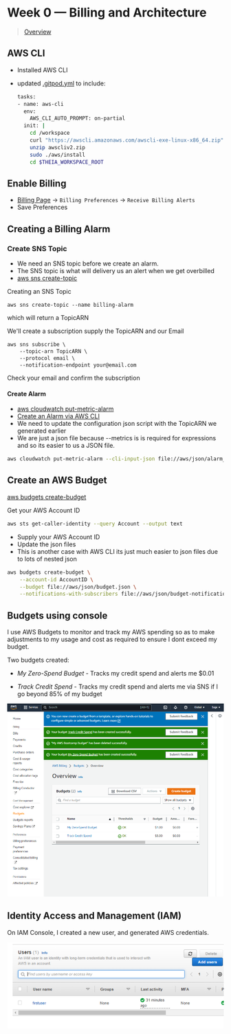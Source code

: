 # Week 0 — Billing and Architecture

> [Overview](https://www.youtube.com/watch?v=SG8blanhAOg&list=PLBfufR7vyJJ7k25byhRXJldB5AiwgNnWv&index=12 )

## AWS CLI

- Installed AWS CLI
- updated [.gitpod.yml](../.gitpod.yml) to include:

  ```bash
  tasks:
  - name: aws-cli
    env:
      AWS_CLI_AUTO_PROMPT: on-partial
    init: |
      cd /workspace
      curl "https://awscli.amazonaws.com/awscli-exe-linux-x86_64.zip" -o "awscliv2.zip"
      unzip awscliv2.zip
      sudo ./aws/install
      cd $THEIA_WORKSPACE_ROOT
  ```

## Enable Billing

- [Billing Page](https://console.aws.amazon.com/billing/) -> `Billing Preferences` -> `Receive Billing Alerts`
- Save Preferences

## Creating a Billing Alarm

### Create SNS Topic

- We need an SNS topic before we create an alarm.
- The SNS topic is what will delivery us an alert when we get overbilled
- [aws sns create-topic](https://docs.aws.amazon.com/cli/latest/reference/sns/create-topic.html)

Creating an SNS Topic

```shell
aws sns create-topic --name billing-alarm
```

which will return a TopicARN

We'll create a subscription supply the TopicARN and our Email

```shell
aws sns subscribe \
    --topic-arn TopicARN \
    --protocol email \
    --notification-endpoint your@email.com
```

Check your email and confirm the subscription

#### Create Alarm

- [aws cloudwatch put-metric-alarm](https://docs.aws.amazon.com/cli/latest/reference/cloudwatch/put-metric-alarm.html)
- [Create an Alarm via AWS CLI](https://aws.amazon.com/premiumsupport/knowledge-center/cloudwatch-estimatedcharges-alarm/)
- We need to update the configuration json script with the TopicARN we generated earlier
- We are just a json file because --metrics is is required for expressions and so its easier to us a JSON file.

```sh
aws cloudwatch put-metric-alarm --cli-input-json file://aws/json/alarm_config.json
```

## Create an AWS Budget

[aws budgets create-budget](https://docs.aws.amazon.com/cli/latest/reference/budgets/create-budget.html)

Get your AWS Account ID

```sh
aws sts get-caller-identity --query Account --output text
```

- Supply your AWS Account ID
- Update the json files
- This is another case with AWS CLI its just much easier to json files due to lots of nested json

```bash
aws budgets create-budget \
    --account-id AccountID \
    --budget file://aws/json/budget.json \
    --notifications-with-subscribers file://aws/json/budget-notifications-with-subscribers.json
```

## Budgets using console

I use AWS Budgets to monitor and track my AWS spending so as to make adjustments to my usage and cost as required to ensure I dont exceed my budget.

Two budgets created:

- *My Zero-Spend Budget* - Tracks my credit spend and alerts me $0.01

- *Track Credit Spend* - Tracks my credit spend and alerts me via SNS if I go beyond 85% of my budget

![Budget screenshot](../_docs/assets/budgets.PNG)

## Identity Access and Management (IAM)

On IAM Console, I created a new user, and generated AWS credentials.

![IAM user](../_docs/assets/user.PNG)
